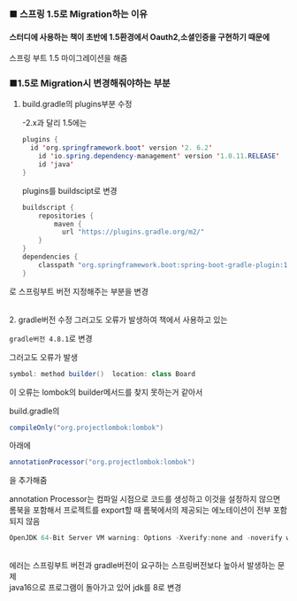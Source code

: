 
### ■ 스프링 1.5로 Migration하는 이유
#### 스터디에 사용하는 책이 초반에 1.5환경에서 Oauth2,소셜인증을 구현하기 때문에 
스프링 부트 1.5 마이그레이션을 해줌

### ■1.5로 Migration시 변경해줘야하는 부분

1. build.gradle의 plugins부분 수정

    -2.x과 달리 1.5에는

    ```java
    plugins {
      id 'org.springframework.boot' version '2. 6.2'
        id 'io.spring.dependency-management' version '1.0.11.RELEASE'
        id 'java'
    }
    ```
    plugins를 buildscipt로 변경

    ```java
    buildscript {
        repositories {
            maven {
              url "https://plugins.gradle.org/m2/"
        }
    }
    dependencies {
        classpath "org.springframework.boot:spring-boot-gradle-plugin:1.5.19.RELEASE"
    }
 

로 스프링부트 버전 지정해주는 부분을 변경


<br>
2. gradle버전 수정
그러고도 오류가 발생하여 책에서 사용하고 있는 

`gradle버전 4.8.1`로 변경

그러고도 오류가 발생

``` java 
symbol: method builder()  location: class Board
 ```

이 오류는 lombok의 builder메서드를 찾지 못하는거 같아서

build.gradle의

```java
compileOnly("org.projectlombok:lombok")
```
아래에
```java
annotationProcessor("org.projectlombok:lombok")
```
을 추가해줌

annotation Processor는 컴파일 시점으로 코드를 생성하고 이것을 설정하지 않으면 롬북을 포함해서 프로젝트를 export할 때 롬북에서의 제공되는 에노테이션이 전부 포함되지 않음

```java
OpenJDK 64-Bit Server VM warning: Options -Xverify:none and -noverify were deprecated in JDK 13 and will likely be removed in a future release.
```

<br>
에러는 스프링부트 버전과 gradle버전이 요구하는 스프링버전보다 높아서 발생하는 문제

<br>
java16으로 프로그램이 돌아가고 있어 jdk를 8로 변경